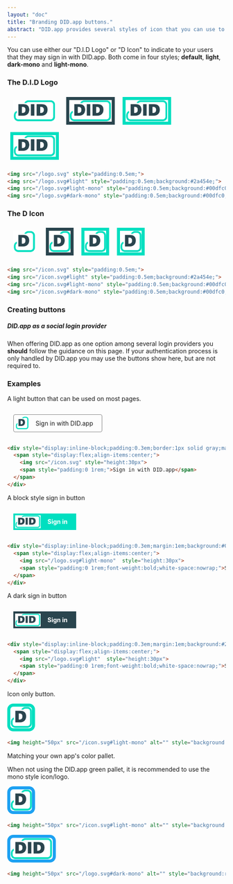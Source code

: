 ```yaml
---
layout: "doc"
title: "Branding DID.app buttons."
abstract: "DID.app provides several styles of icon that you can use to let people sign in."
---
```


You can use either our "D.I.D Logo" or "D Icon" to indicate to your users that they may sign in with DID.app.
Both come in four styles; **default**, **light**, **dark-mono** and **light-mono**.

### The D.I.D Logo

<div>
<img src="/logo.svg" style="height:50px;margin:0.5em;padding:0.5em;">
<img src="/logo.svg#light" style="height:50px;background:#2a454e;margin:0.5em;padding:0.5em;">
<img src="/logo.svg#light-mono" style="height:50px;background:#00dfc0;margin:0.5em;padding:0.5em;">
<img src="/logo.svg#dark-mono" style="height:50px;background:#00dfc0;margin:0.5em;padding:0.5em;">
</div>

```html
<img src="/logo.svg" style="padding:0.5em;">
<img src="/logo.svg#light" style="padding:0.5em;background:#2a454e;">
<img src="/logo.svg#light-mono" style="padding:0.5em;background:#00dfc0;">
<img src="/logo.svg#dark-mono" style="padding:0.5em;background:#00dfc0;">
```

### The D Icon

<div>
<img src="/icon.svg" style="height:50px;margin:0.5em;padding:0.5em;">
<img src="/icon.svg#light" style="height:50px;background:#2a454e;margin:0.5em;padding:0.5em;">
<img src="/icon.svg#light-mono" style="height:50px;background:#00dfc0;margin:0.5em;padding:0.5em;">
<img src="/icon.svg#dark-mono" style="height:50px;background:#00dfc0;margin:0.5em;padding:0.5em;">
</div>

```html
<img src="/icon.svg" style="padding:0.5em;">
<img src="/icon.svg#light" style="padding:0.5em;background:#2a454e;">
<img src="/icon.svg#light-mono" style="padding:0.5em;background:#00dfc0;">
<img src="/icon.svg#dark-mono" style="padding:0.5em;background:#00dfc0;">
```

### Creating buttons

##### DID.app as a social login provider

When offering DID.app as one option among several login providers you **should** follow the guidance on this page.
If your authentication process is only handled by DID.app you may use the buttons show here, but are not required to.

### Examples

A light button that can be used on most pages.

<div style="display:inline-block;padding:0.3em;border:1px solid gray;margin:1em;border-radius:4px;">
  <span style="display:flex;align-items:center;">
    <img src="/icon.svg" style="height:30px">
    <span style="padding:0 1rem;">Sign in with DID.app</span>
  </span>
</div>

```html
<div style="display:inline-block;padding:0.3em;border:1px solid gray;margin:1em;border-radius:4px;">
  <span style="display:flex;align-items:center;">
    <img src="/icon.svg" style="height:30px">
    <span style="padding:0 1rem;">Sign in with DID.app</span>
  </span>
</div>
```

A block style sign in button

<div style="display:inline-block;padding:0.3em;margin:1em;background:#00dfc0;color:white;">
  <span style="display:flex;align-items:center;">
    <img src="/logo.svg#light-mono"  style="height:30px">
    <span style="padding:0 1rem;font-weight:bold;white-space:nowrap;">Sign in</span>
  </span>
</div>

```html
<div style="display:inline-block;padding:0.3em;margin:1em;background:#00dfc0;color:white;">
  <span style="display:flex;align-items:center;">
    <img src="/logo.svg#light-mono"  style="height:30px">
    <span style="padding:0 1rem;font-weight:bold;white-space:nowrap;">Sign in</span>
  </span>
</div>
```

A dark sign in button

<div style="display:inline-block;padding:0.3em;margin:1em;background:#2A454E;color:white;">
  <span style="display:flex;align-items:center;">
    <img src="/logo.svg#light"  style="height:30px">
    <span style="padding:0 1rem;font-weight:bold;white-space:nowrap;">Sign in</span>
  </span>
</div>

```html
<div style="display:inline-block;padding:0.3em;margin:1em;background:#2A454E;color:white;">
  <span style="display:flex;align-items:center;">
    <img src="/logo.svg#light"  style="height:30px">
    <span style="padding:0 1rem;font-weight:bold;white-space:nowrap;">Sign in</span>
  </span>
</div>
```

Icon only button.

<img height="50px" src="/icon.svg#light-mono" alt="" style="background:#00dfc0;padding:0.5em;border-radius:1em;">

```html
<img height="50px" src="/icon.svg#light-mono" alt="" style="background:#00dfc0;padding:0.5em;border-radius:1em;">
```

Matching your own app's color pallet.

When not using the DID.app green pallet, it is recommended to use the mono style icon/logo.

<img height="50px" src="/icon.svg#light-mono" alt="" style="background:rgb(29, 161, 242);padding:0.5em;border-radius:1em;">

```html
<img height="50px" src="/icon.svg#light-mono" alt="" style="background:rgb(29, 161, 242);padding:0.5em;border-radius:1em;">
```

<img height="50px" src="/logo.svg#dark-mono" alt="" style="background:rgb(29, 161, 242);padding:0.5em;border-radius:1em;">

```html
<img height="50px" src="/logo.svg#dark-mono" alt="" style="background:rgb(29, 161, 242);padding:0.5em;border-radius:1em;">
```
